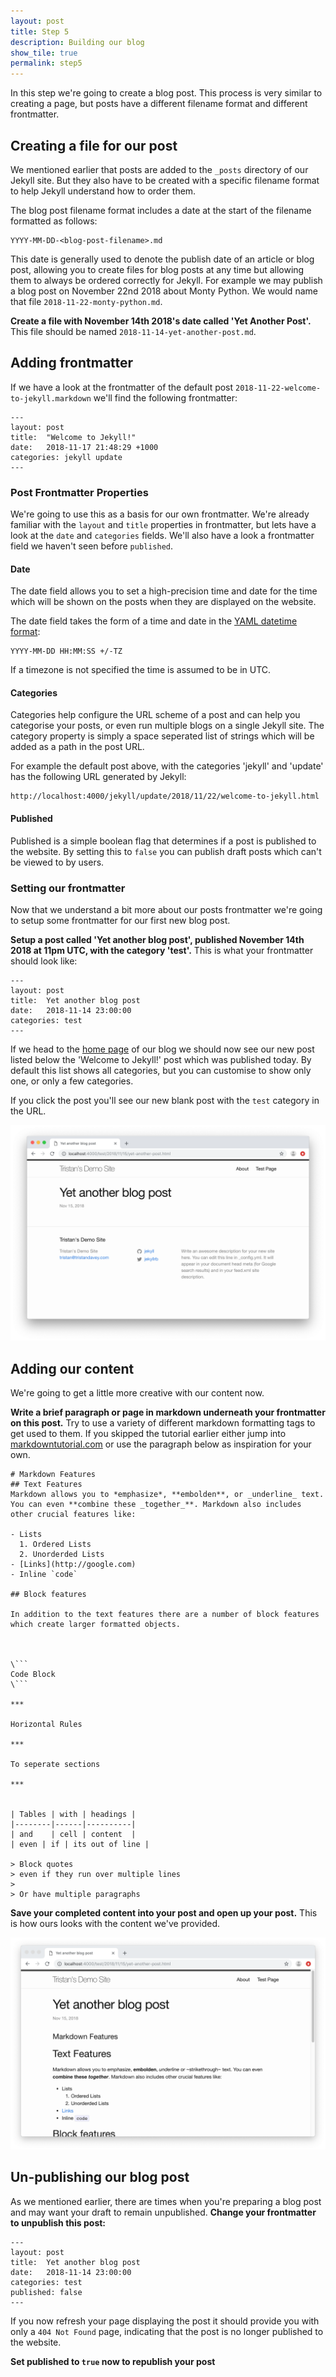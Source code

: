 ```yaml
---
layout: post
title: Step 5
description: Building our blog
show_tile: true
permalink: step5
---
```


In this step we're going to create a blog post. This process is very similar to creating a page, but posts have a different filename format and different frontmatter.

## Creating a file for our post

We mentioned earlier that posts are added to the `_posts` directory of our Jekyll site. But they also have to be created with a specific filename format to help Jekyll understand how to order them.

The blog post filename format includes a date at the start of the filename formatted as follows:

```
YYYY-MM-DD-<blog-post-filename>.md
```

This date is generally used to denote the publish date of an article or blog post, allowing you to create files for blog posts at any time but allowing them to always be ordered correctly for Jekyll. For example we may publish a blog post on November 22nd 2018 about Monty Python. We would name that file `2018-11-22-monty-python.md`.

**Create a file with November 14th 2018's date called 'Yet Another Post'.** This file should be named `2018-11-14-yet-another-post.md`.

## Adding frontmatter

If we have a look at the frontmatter of the default post `2018-11-22-welcome-to-jekyll.markdown` we'll find the following frontmatter:

```
---
layout: post
title:  "Welcome to Jekyll!"
date:   2018-11-17 21:48:29 +1000
categories: jekyll update
---
```

### Post Frontmatter Properties

We're going to use this as a basis for our own frontmatter. We're already familiar with the `layout` and `title` properties in frontmatter, but lets have a look at the `date` and `categories` fields. We'll also have a look a frontmatter field we haven't seen before `published`.

#### Date

The date field allows you to set a high-precision time and date for the time which will be shown on the posts when they are displayed on the website.

The date field takes the form of a time and date in the [YAML datetime format](http://yaml.org/type/timestamp.html):
```
YYYY-MM-DD HH:MM:SS +/-TZ
```

If a timezone is not specified the time is assumed to be in UTC.

#### Categories

Categories help configure the URL scheme of a post and can help you categorise your posts, or even run multiple blogs on a single Jekyll site. The category property is simply a space seperated list of strings which will be added as a path in the post URL.

For example the default post above, with the categories 'jekyll' and 'update' has the following URL generated by Jekyll:

```
http://localhost:4000/jekyll/update/2018/11/22/welcome-to-jekyll.html
```

#### Published

Published is a simple boolean flag that determines if a post is published to the website. By setting this to `false` you can publish draft posts which can't be viewed to by users.

### Setting our frontmatter

Now that we understand a bit more about our posts frontmatter we're going to setup some frontmatter for our first new blog post.

**Setup a post called 'Yet another blog post', published November 14th 2018 at 11pm UTC, with the category 'test'.** This is what your frontmatter should look like:

```
---
layout: post
title:  Yet another blog post
date:   2018-11-14 23:00:00
categories: test
---
```

If we head to the [home page](http://localhost:4000) of our blog we should now see our new post listed below the 'Welcome to Jekyll!' post which was published today. By default this list shows all categories, but you can customise to show only one, or only a few categories.

If you click the post you'll see our new blank post with the `test` category in the URL.

 ![Our blank post](/assets/images/step4/blank-post.png)

## Adding our content

We're going to get a little more creative with our content now.

**Write a brief paragraph or page in markdown underneath your frontmatter on this post.** Try to use a variety of different markdown formatting tags to get used to them. If you skipped the tutorial earlier either jump into [markdowntutorial.com](https://www.markdowntutorial.com) or use the paragraph below as inspiration for your own.

```
# Markdown Features
## Text Features
Markdown allows you to *emphasize*, **embolden**, or _underline_ text. You can even **combine these _together_**. Markdown also includes other crucial features like:

- Lists
  1. Ordered Lists
  2. Unorderded Lists
- [Links](http://google.com)
- Inline `code`

## Block features

In addition to the text features there are a number of block features which create larger formatted objects.



\```
Code Block
\```

***

Horizontal Rules

***

To seperate sections

***


| Tables | with | headings |
|--------|------|----------|
| and    | cell | content  |
| even | if | its out of line |

> Block quotes
> even if they run over multiple lines
>
> Or have multiple paragraphs

```

**Save your completed content into your post and open up your post.** This is how ours looks with the content we've provided.

![Our complete post](/assets/images/step4/complete-post.png)

## Un-publishing our blog post

As we mentioned earlier, there are times when you're preparing a blog post and may want your draft to remain unpublished. **Change your frontmatter to unpublish this post:**

```
---
layout: post
title:  Yet another blog post
date:   2018-11-14 23:00:00
categories: test
published: false
---
```

If you now refresh your page displaying the post it should provide you with only a `404 Not Found` page, indicating that the post is no longer published to the website.

**Set published to `true` now to republish your post**

